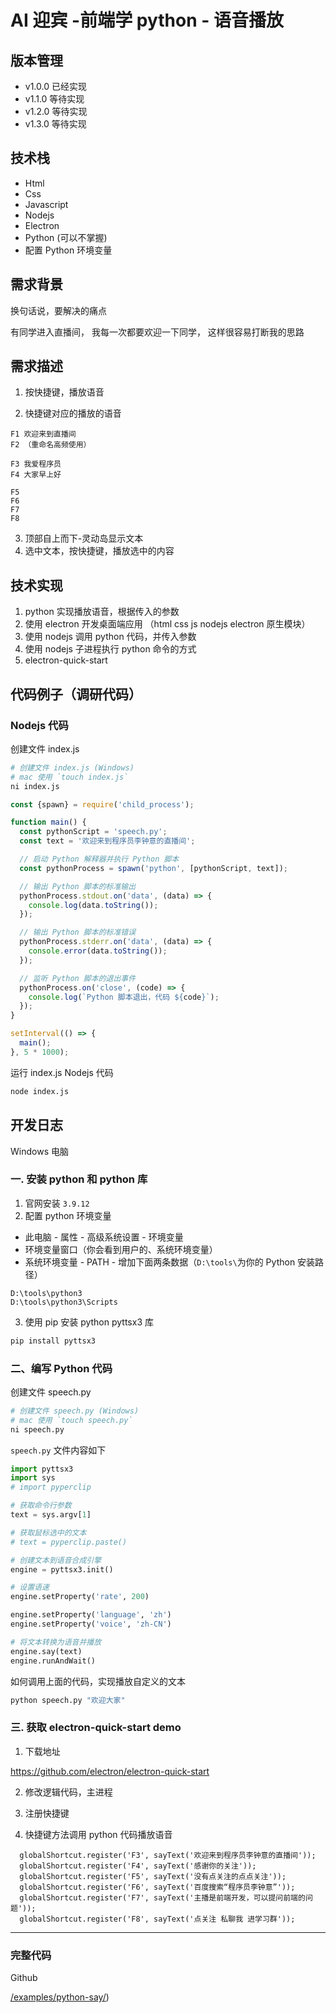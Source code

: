# AI 迎宾 -前端学 python - 语音播放

## 版本管理

- v1.0.0 已经实现
- v1.1.0 等待实现
- v1.2.0 等待实现
- v1.3.0 等待实现

## 技术栈

- Html
- Css
- Javascript
- Nodejs
- Electron
- Python (可以不掌握)
- 配置 Python 环境变量

## 需求背景

换句话说，要解决的痛点

有同学进入直播间，
我每一次都要欢迎一下同学，
这样很容易打断我的思路

## 需求描述

1. 按快捷键，播放语音

2. 快捷键对应的播放的语音

```
F1 欢迎来到直播间
F2 （重命名高频使用）

F3 我爱程序员
F4 大家早上好

F5
F6
F7
F8
```

3. 顶部自上而下-灵动岛显示文本
4. 选中文本，按快捷键，播放选中的内容

## 技术实现

1. python 实现播放语音，根据传入的参数
2. 使用 electron 开发桌面端应用 （html css js nodejs electron 原生模块）
3. 使用 nodejs 调用 python 代码，并传入参数
4. 使用 nodejs 子进程执行 python 命令的方式
5. electron-quick-start

## 代码例子（调研代码）

### Nodejs 代码

创建文件 index.js

```bash
# 创建文件 index.js (Windows)
# mac 使用 `touch index.js`
ni index.js
```

```js
const {spawn} = require('child_process');

function main() {
  const pythonScript = 'speech.py';
  const text = '欢迎来到程序员李钟意的直播间';

  // 启动 Python 解释器并执行 Python 脚本
  const pythonProcess = spawn('python', [pythonScript, text]);

  // 输出 Python 脚本的标准输出
  pythonProcess.stdout.on('data', (data) => {
    console.log(data.toString());
  });

  // 输出 Python 脚本的标准错误
  pythonProcess.stderr.on('data', (data) => {
    console.error(data.toString());
  });

  // 监听 Python 脚本的退出事件
  pythonProcess.on('close', (code) => {
    console.log(`Python 脚本退出，代码 ${code}`);
  });
}

setInterval(() => {
  main();
}, 5 * 1000);
```

运行 index.js Nodejs 代码

```bash
node index.js
```

## 开发日志

Windows 电脑

### 一. 安装 python 和 python 库

1. 官网安装 `3.9.12`
2. 配置 python 环境变量

- 此电脑 - 属性 - 高级系统设置 - 环境变量
- 环境变量窗口（你会看到用户的、系统环境变量）
- 系统环境变量 - PATH - 增加下面两条数据（`D:\tools\`为你的 Python 安装路径）

```
D:\tools\python3
D:\tools\python3\Scripts
```

3. 使用 pip 安装 python pyttsx3 库

```bash
pip install pyttsx3
```

### 二、编写 Python 代码

创建文件 speech.py

```bash
# 创建文件 speech.py (Windows)
# mac 使用 `touch speech.py`
ni speech.py
```

`speech.py` 文件内容如下

```py
import pyttsx3
import sys
# import pyperclip

# 获取命令行参数
text = sys.argv[1]

# 获取鼠标选中的文本
# text = pyperclip.paste()

# 创建文本到语音合成引擎
engine = pyttsx3.init()

# 设置语速
engine.setProperty('rate', 200)

engine.setProperty('language', 'zh')
engine.setProperty('voice', 'zh-CN')

# 将文本转换为语音并播放
engine.say(text)
engine.runAndWait()

```

如何调用上面的代码，实现播放自定义的文本

```bash
python speech.py "欢迎大家"
```

### 三. 获取 electron-quick-start demo

1. 下载地址

https://github.com/electron/electron-quick-start

2. 修改逻辑代码，主进程

3. 注册快捷键
4. 快捷键方法调用 python 代码播放语音

```JS
  globalShortcut.register('F3', sayText('欢迎来到程序员李钟意的直播间'));
  globalShortcut.register('F4', sayText('感谢你的关注'));
  globalShortcut.register('F5', sayText('没有点关注的点点关注'));
  globalShortcut.register('F6', sayText('百度搜索“程序员李钟意”'));
  globalShortcut.register('F7', sayText('主播是前端开发，可以提问前端的问题'));
  globalShortcut.register('F8', sayText('点关注 私聊我 进学习群'));
```

---

### 完整代码

Github

[/examples/python-say/](https://github.com/xieerduos/xieerduos.github.io/tree/main/examples/python-say))

